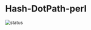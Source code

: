# Hash-DotPath-perl
![status](https://github.com/gravattj/Hash-DotPath-perl/workflows/dzil-cover/badge.svg)

